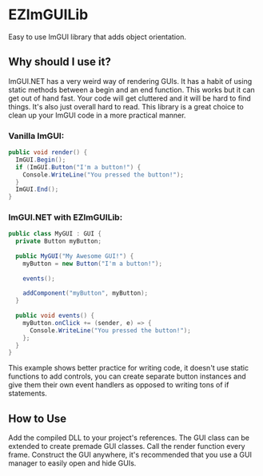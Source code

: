 # EZImGUILib
Easy to use ImGUI library that adds object orientation.

## Why should I use it?
ImGUI.NET has a very weird way of rendering GUIs. It has a habit of using static methods between a begin and an end function. This works but it can get out of hand fast. Your code will get cluttered and it will be hard to find things. It's also just overall hard to read. This library is a great choice to clean up your ImGUI code in a more practical manner.

### Vanilla ImGUI:
```cs
public void render() {
  ImGUI.Begin();
  if (ImGUI.Button("I'm a button!") {
    Console.WriteLine("You pressed the button!");
  }
  ImGUI.End();
}
```

### ImGUI.NET with EZImGUILib:
```cs
public class MyGUI : GUI {
  private Button myButton;
  
  public MyGUI("My Awesome GUI!") {
    myButton = new Button("I'm a button!");
    
    events();
    
    addComponent("myButton", myButton);
  }
  
  public void events() {
    myButton.onClick += (sender, e) => {
      Console.WriteLine("You pressed the button!");
    };
  }
}
```
This example shows better practice for writing code, it doesn't use static functions to add controls, you can create separate button instances and give them their own event handlers as opposed to writing tons of if statements.

## How to Use
Add the compiled DLL to your project's references. The GUI class can be extended to create premade GUI classes. Call the render function every frame. Construct the GUI anywhere, it's recommended that you use a GUI manager to easily open and hide GUIs. 
